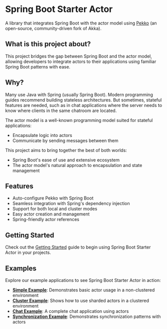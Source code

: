 # Spring Boot Starter Actor

A library that integrates Spring Boot with the actor model using [Pekko](https://pekko.apache.org/) (an
open-source, community-driven fork of Akka).

## What is this project about?

This project bridges the gap between Spring Boot and the actor model, allowing developers to integrate actors to
their applications using familiar Spring Boot patterns with ease.

## Why?

Many use Java with Spring (usually Spring Boot). Modern programming guides recommend building stateless
architectures. But sometimes, stateful features are needed, such as in chat applications where the server needs
to know where clients in the same chatroom are located.

The actor model is a well-known programming model suited for stateful applications:

- Encapsulate logic into actors
- Communicate by sending messages between them

This project aims to bring together the best of both worlds:

- Spring Boot's ease of use and extensive ecosystem
- The actor model's natural approach to encapsulation and state management

## Features

- Auto-configure Pekko with Spring Boot
- Seamless integration with Spring's dependency injection
- Support for both local and cluster modes
- Easy actor creation and management
- Spring-friendly actor references

## Getting Started

Check out the [Getting Started](getting-started.md) guide to begin using Spring Boot Starter Actor in your
projects.

## Examples

Explore our example applications to see Spring Boot Starter Actor in action:

- [**Simple Example**](https://github.com/seonWKim/spring-boot-starter-actor/tree/main/example/simple): Demonstrates basic actor usage in a non-clustered environment
- [**Cluster Example**](https://github.com/seonWKim/spring-boot-starter-actor/tree/main/example/cluster): Shows how to use sharded actors in a clustered environment
- [**Chat Example**](https://github.com/seonWKim/spring-boot-starter-actor/tree/main/example/chat): A complete chat application using actors
- [**Synchronization Example**](https://github.com/seonWKim/spring-boot-starter-actor/tree/main/example/synchronization): Demonstrates synchronization patterns with actors
